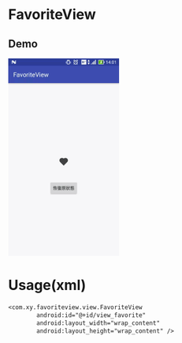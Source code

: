 # FavoriteView

## Demo
<img src="https://github.com/xavier0507/FavoriteView/blob/master/gif/favoriteView.gif" height="400">

# Usage(xml)
```
<com.xy.favoriteview.view.FavoriteView
        android:id="@+id/view_favorite"
        android:layout_width="wrap_content"
        android:layout_height="wrap_content" />
```
